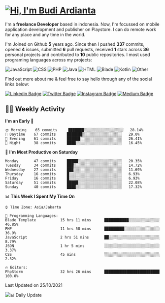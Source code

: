 # [![Hi, I'm Budi Ardianta](https://readme-typing-svg.herokuapp.com?size=24&vCenter=true&lines=%F0%9F%91%8B+Hi%2C+I'm+Budi+Ardianta+;%F0%9F%92%BB+Android+And+Web+Developer+)](https://git.io/typing-svg)

I'm a **freelance Developer** based in indonesia. Now, I'm focussed on mobile application development and publisher on Playstore. I can do remote work for any place and any time in the world.

I'm Joined on Github **5** years ago. Since then I pushed **337** commits, opened **4** issues, submitted **6** pull requests, received **1** stars across **36** personal projects and contributed to **10** public repositories.
I most used programing languages across my projects:

![JavaScript](https://img.shields.io/badge/-JavaScript-%23f1e05a?style=flat&logo=JavaScript&logoColor=white)
![CSS](https://img.shields.io/badge/-CSS-%23563d7c?style=flat&logo=CSS&logoColor=white)
![PHP](https://img.shields.io/badge/-PHP-%234F5D95?style=flat&logo=PHP&logoColor=white)
![Java](https://img.shields.io/badge/-Java-%23b07219?style=flat&logo=Java&logoColor=white)
![HTML](https://img.shields.io/badge/-HTML-%23e34c26?style=flat&logo=HTML&logoColor=white)
![Blade](https://img.shields.io/badge/-Blade-%23f7523f?style=flat&logo=Blade&logoColor=white)
![Kotlin](https://img.shields.io/badge/-Kotlin-%23A97BFF?style=flat&logo=Kotlin&logoColor=white)
![Other](https://img.shields.io/badge/-Other-%23ededed?style=flat&logo=Other&logoColor=white)

Find out more about me & feel free to say hello through any of the social links below:

[![Linkedin Badge](https://img.shields.io/badge/-budiardianata-blue?style=flat&logo=Linkedin&logoColor=white&link=https://www.linkedin.com/in/budiardianata/)](https://www.linkedin.com/in/budiardianata/)
[![Twitter Badge](https://img.shields.io/badge/-budiardianata-%231DA1F2.svg?style=flat&logo=twitter&logoColor=white&link=https://www.twitter.com/budiardianata)](https://www.linkedin.com/in/budiardianata/)
[![Instagram Badge](https://img.shields.io/badge/-budiardianata-purple?style=flat&logo=instagram&logoColor=white&link=https://instagram.com/budiardianata/)](https://instagram.com/budiardianata)
[![Medium Badge](https://img.shields.io/badge/-@budiardianata-%2312100E.svg?style=flat&logo=Medium&logoColor=white&link=https://medium.com/@budiardianata/)](https://medium.com/@budiardianata)

## 👨‍💻 Weekly Activity
<!--START_SECTION:waka-->
**I'm an Early 🐤** 

```text
🌞 Morning    65 commits     ███████░░░░░░░░░░░░░░░░░░   28.14% 
🌆 Daytime    67 commits     ███████░░░░░░░░░░░░░░░░░░   29.0% 
🌃 Evening    61 commits     ██████░░░░░░░░░░░░░░░░░░░   26.41% 
🌙 Night      38 commits     ████░░░░░░░░░░░░░░░░░░░░░   16.45%

```
📅 **I'm Most Productive on Saturday** 

```text
Monday       47 commits     █████░░░░░░░░░░░░░░░░░░░░   20.35% 
Tuesday      34 commits     ███░░░░░░░░░░░░░░░░░░░░░░   14.72% 
Wednesday    27 commits     ███░░░░░░░░░░░░░░░░░░░░░░   11.69% 
Thursday     16 commits     █░░░░░░░░░░░░░░░░░░░░░░░░   6.93% 
Friday       16 commits     █░░░░░░░░░░░░░░░░░░░░░░░░   6.93% 
Saturday     51 commits     █████░░░░░░░░░░░░░░░░░░░░   22.08% 
Sunday       40 commits     ████░░░░░░░░░░░░░░░░░░░░░   17.32%

```


📊 **This Week I Spent My Time On** 

```text
⌚︎ Time Zone: Asia/Jakarta

💬 Programming Languages: 
Blade Template           15 hrs 11 mins      ███████████░░░░░░░░░░░░░░   46.85% 
PHP                      11 hrs 58 mins      █████████░░░░░░░░░░░░░░░░   36.9% 
JavaScript               2 hrs 51 mins       ██░░░░░░░░░░░░░░░░░░░░░░░   8.79% 
JSON                     1 hr 5 mins         ░░░░░░░░░░░░░░░░░░░░░░░░░   3.37% 
CSS                      45 mins             ░░░░░░░░░░░░░░░░░░░░░░░░░   2.32%

🔥 Editors: 
PhpStorm                 32 hrs 26 mins      █████████████████████████   100.0%

```


 Last Updated on 25/10/2021
<!--END_SECTION:waka-->

![📊 Daily Update](https://github.com/budiardianata/budiardianata/actions/workflows/update-activity.yml/badge.svg)

